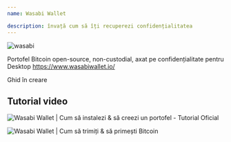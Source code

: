 ```yaml
---
name: Wasabi Wallet

description: învață cum să îți recuperezi confidențialitatea
---
```


![wasabi](assets/cover.webp)

Portofel Bitcoin open-source, non-custodial, axat pe confidențialitate pentru Desktop
https://www.wasabiwallet.io/

Ghid în creare

## Tutorial video

![Wasabi Wallet | Cum să instalezi & să creezi un portofel - Tutorial Oficial](https://youtu.be/QHIpEYYqddE)

![Wasabi Wallet | Cum să trimiți & să primești Bitcoin](https://youtu.be/UbOAbXjzBJg)